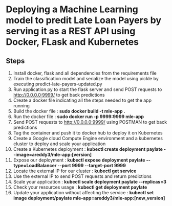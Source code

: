 # Deploying a Machine Learning model to predit Late Loan Payers by serving it as a REST API using Docker, FLask and Kubernetes

## Steps

1. Install docker, flask and all dependencies from the requirements file
2. Train the classification model and serialize the model using pickle by executing predict-late-payers-updated.py
3. Run application.py to start the flask server and send POST requests to http://0.0.0.0:9999/ to get back predictions
4. Create a docker file indicating all the steps needed to get the app running
5. Build the docker file : **sudo docker build -t mle-app .**
6. Run the docker file : **sudo docker run -p 9999:9999 mle-app**
7. Send POST requests to http://0.0.0.0:9999/ using POSTMAN to get back predictions
8. Tag the container and push it to docker hub to deploy it on Kubernetes
9. Create a Google cloud Compute Engine environment and a kubernetes cluster to deploy and scale your application
10. Create a Kubernetes deployment : **kubectl create deployment paylate --image=areddy3/mle-app:[version]**
11. Expose our deployment : **kubectl expose deployment paylate --type=LoadBalancer --port 9999 --target-port 9999**
12. Locate the external IP for our cluster : **kubectl get service**
13. Use the external IP to send POST requests and return predictions
14. Scale your application : **kubectl scale deployment paylate --replicas=3**
15. Check your resources usage : **kubectl get deployment paylate**
15. Update your application without affecting the service : **kubectl set image deployment/paylate mle-app=areddy3/mle-app:[new_version]**


